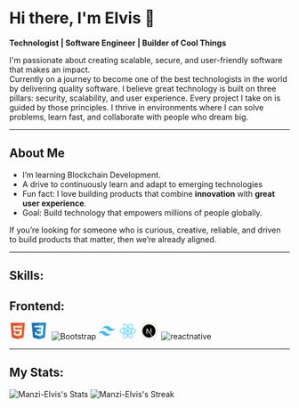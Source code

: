 # Hi there, I'm Elvis 👋  

 **Technologist | Software Engineer | Builder of Cool Things**  

I'm passionate about creating scalable, secure, and user-friendly software that makes an impact.  
Currently on a journey to become one of the best technologists in the world by delivering quality software. I believe great technology is built on three pillars: security, scalability, and user experience. Every project I take on is guided by those principles.
I thrive in environments where I can solve problems, learn fast, and collaborate with people who dream big.

---

##  About Me  
-  I’m learning Blockchain Development.
-  A drive to continuously learn and adapt to emerging technologies  
-  Fun fact: I love building products that combine **innovation** with **great user experience**.  
-  Goal: Build technology that empowers millions of people globally.
  
  If you’re looking for someone who is curious, creative, reliable, and driven to build products that matter, then we’re already aligned. 

---

## Skills:
## Frontend:
<img src="https://github.com/devicons/devicon/blob/master/icons/html5/html5-original.svg" title="html" alt="html" width="30" height="30"/>&nbsp;
<img src="https://github.com/devicons/devicon/blob/master/icons/css3/css3-original.svg" title="css" alt="css" width="30" height="30"/>&nbsp;
<img src="https://raw.githubusercontent.com/danielcranney/readme-generator/main/public/icons/skills/bootstrap-colored.svg" width="36" height="36" alt="Bootstrap" />
<img src="https://github.com/devicons/devicon/blob/master/icons/tailwindcss/tailwindcss-original.svg" title="tailwindcss" alt="tailwindcss" width="30" height="30"/>&nbsp;
<img src="https://github.com/devicons/devicon/blob/master/icons/react/react-original.svg" title="react" alt="react" width="30" height="30"/>&nbsp;
<img src="https://github.com/tandpfun/skill-icons/blob/main/icons/NextJS-Light.svg" title="Nextjs" alt="Nextjs" width="30" height="30"/>&nbsp;
<img src="https://reactnative.dev/img/header_logo.svg" alt="reactnative" width="40" height="40"/>

---

##  My   Stats:

![Manzi-Elvis's Stats](https://github-readme-stats.vercel.app/api?username=Manzi-Elvis&theme=gotham&show_icons=true&hide_border=true&count_private=true)
![Manzi-Elvis's Streak](https://github-readme-streak-stats.herokuapp.com/?user=Manzi-Elvis&theme=gotham&hide_border=true)

